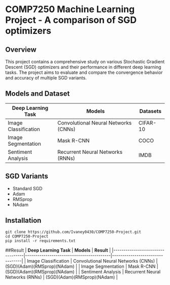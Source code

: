 # COMP7250 Machine Learning Project - A comparison of SGD optimizers

## Overview
This project contains a comprehensive study on various Stochastic Gradient Descent (SGD) optimizers and their performance in different deep learning tasks. The project aims to evaluate and compare the convergence behavior and accuracy of multiple SGD variants.

## Models and Dataset
| **Deep Learning Task**          | **Models**                         | **Datasets**            |
|----------------------------------|------------------------------------------|---------------------------------|
| Image Classification             | Convolutional Neural Networks (CNNs)    | CIFAR-10    |
| Image Segmentation               | Mask R-CNN                       | COCO  |
| Sentiment Analysis               | Recurrent Neural Networks (RNNs)  | IMDB |
  
## SGD Variants 
  - Standard SGD
  - Adam
  - RMSprop
  - NAdam

## Installation
```
git clone https://github.com/Ivaney0430/COMP7250-Project.git
cd COMP7250-Project
pip install -r requirements.txt
```

##Result
| **Deep Learning Task**          | **Models**                         | **Result**            |
|----------------------------------|------------------------------------------|---------------------------------|
| Image Classification             | Convolutional Neural Networks (CNNs)    | (SGD)(Adam)(RMSprop)(NAdam)   |
| Image Segmentation               | Mask R-CNN                       | (SGD)(Adam)(RMSprop)(NAdam)  |
| Sentiment Analysis               | Recurrent Neural Networks (RNNs)  | (SGD)(Adam)(RMSprop)(NAdam) |


